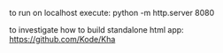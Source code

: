 to run on localhost execute: python -m http.server 8080

to investigate how to build standalone html app: https://github.com/Kode/Kha 